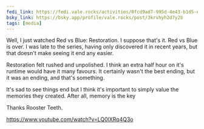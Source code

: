 ```yaml
---
fedi_link: https://fedi.vale.rocks/activities/0fcd9ad7-995d-4e43-b1d5-ec42c5cf6df2
bsky_link: https://bsky.app/profile/vale.rocks/post/3krvhyh2d7y2b
tags: [media]
---
```


Well, I just watched Red vs Blue: Restoration. I suppose that's it. Red vs Blue is over. I was late to the series, having only discovered it in recent years, but that doesn't make seeing it end any easier.

Restoration felt rushed and unpolished. I think an extra half hour on it's runtime would have it many favours. It certainly wasn't the best ending, but it was an ending, and that's something.

It's sad to see things end but I think it's important to simply value the memories they created. After all, memory is the key

Thanks Rooster Teeth.

<https://www.youtube.com/watch?v=LQ0lXRq4Q3o>
